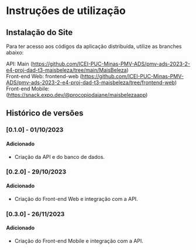 # Instruções de utilização

## Instalação do Site

Para ter acesso aos códigos da aplicação distribuída, utilize as branches abaixo:

API: Main (https://github.com/ICEI-PUC-Minas-PMV-ADS/pmv-ads-2023-2-e4-proj-dad-t3-maisbeleza/tree/main/MaisBeleza)
<br />
Front-end Web: frontend-web (https://github.com/ICEI-PUC-Minas-PMV-ADS/pmv-ads-2023-2-e4-proj-dad-t3-maisbeleza/tree/frontend-web)
<br />
Front-end Mobile: (https://snack.expo.dev/@procopiodaiane/maisbelezaapp)

## Histórico de versões

### [0.1.0] - 01/10/2023
#### Adicionado
- Criação da API e do banco de dados.

### [0.2.0] - 29/10/2023
#### Adicionado
- Criação do Front-end Web e integração com a API.

### [0.3.0] - 26/11/2023
#### Adicionado
- Criação do Front-end Mobile e integração com a API.
